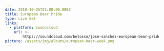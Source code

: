 ```yaml
---
date: 2018-10-25T22:00:00.000Z
title: European Bear Pride
type: Live Set
links:
  - platform: soundcloud
    url: >-
        https://soundcloud.com/belosso/jose-sanchez-european-bear-pride-live-set-2017
picture: /assets/img/albums/european-bear-week.png
---
```

